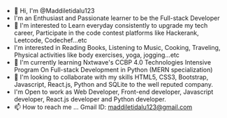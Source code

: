 - 👋 Hi, I'm @Maddiletidalu123
-  I'm an Enthusiast and Passionate learner to be the Full-stack Developer
- 👀 I'm interested to Learn everyday consistently to upgrade my tech career, Participate in the code contest platforms like Hackerank, Leetcode, Codechef...etc
-    I'm interested in Reading Books, Listening to Music, Cooking, Traveling, Physical activities like body exercises, yoga, jogging...etc
- 🌱 I'm currently learning Nxtwave's CCBP 4.0 Technologies Intensive Program On Full-stack Development in Python (MERN specialization)
- 💞️ I'm looking to collaborate with my skills HTML5, CSS3, Bootstrap, Javascript, React.js, Python and SQLite to the well reputed company. 
-    I'm Open to work as Web Developer, Front-end developer, Javascript developer, React.js developer and Python developer.
- 📫 How to reach me ... Gmail ID: maddiletidalu123@gmail.com

<!---
Maddiletidalu123/Maddiletidalu123 is a ✨ special ✨ repository because its `README.md` (this file) appears on your GitHub profile.
You can click the Preview link to take a look at your changes.
--->
